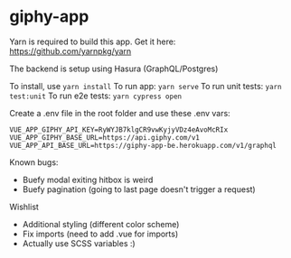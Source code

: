 # giphy-app

Yarn is required to build this app. Get it here: https://github.com/yarnpkg/yarn

The backend is setup using Hasura (GraphQL/Postgres)

To install, use `yarn install` 
To run app: `yarn serve` 
To run unit tests: `yarn test:unit` 
To run e2e tests: `yarn cypress open` 

Create a .env file in the root folder and use these .env vars:

    VUE_APP_GIPHY_API_KEY=RyWYJB7klgCR9vwKyjyVDz4eAvoMcRIx
    VUE_APP_GIPHY_BASE_URL=https://api.giphy.com/v1
    VUE_APP_API_BASE_URL=https://giphy-app-be.herokuapp.com/v1/graphql


Known bugs:
- Buefy modal exiting hitbox is weird
- Buefy pagination (going to last page doesn't trigger a request)


Wishlist 
- Additional styling (different color scheme)
- Fix imports (need to add .vue for imports)
- Actually use SCSS variables :)


